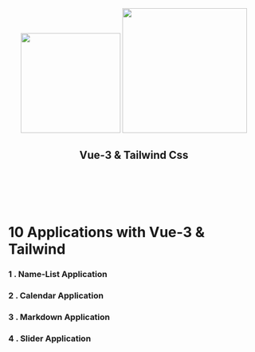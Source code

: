 <div style="text-align:center">
<img src="https://v3.vuejs.org/logo.png" width='200px'></img>
<img src="https://tailwindcss.com/_next/static/media/tailwindcss-mark.ce301590451472adad5301c69f9054af.svg" width='250px'></img>
<h2> Vue-3 & Tailwind Css</h2>
<br>
<br>
<br>
<br>
</div>
<h1> 10 Applications with Vue-3 & Tailwind </h1>
<h3>1 . Name-List Application</h>
<h3>2 . Calendar Application </h>
<h3>3 . Markdown Application</h>
<h3>4 . Slider Application</h>